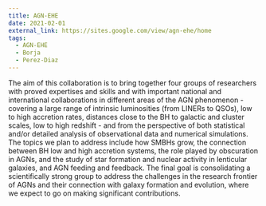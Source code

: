 ```yaml
---
title: AGN-EHE
date: 2021-02-01
external_link: https://sites.google.com/view/agn-ehe/home
tags:
  - AGN-EHE
  - Borja
  - Perez-Diaz
---
```


The aim of this collaboration is to bring together four groups of researchers with proved expertises and skills and with important national and international collaborations in different areas of the AGN phenomenon - covering a large range of intrinsic luminosities (from LINERs to QSOs), low to high accretion rates, distances close to the BH to galactic and cluster scales, low to high redshift - and from the perspective of both statistical and/or detailed analysis of observational data and numerical simulations. The topics we plan to address include how SMBHs grow, the connection between BH low and high accretion systems, the role played by obscuration in AGNs, and the study of star formation and nuclear activity in lenticular galaxies, and AGN feeding and feedback. The final goal is consolidating a scientifically strong group to address the challenges in the research frontier of AGNs and their connection with galaxy formation and evolution, where we expect to go on making significant contributions.